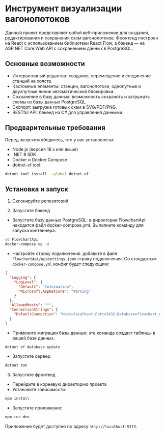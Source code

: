 # Инструмент визуализации вагонопотоков

Данный проект представляет собой веб-приложение для создания, редактирования и сохранения схем вагонопотоков. Фронтенд построен на React с использованием библиотеки React Flow, а бэкенд — на ASP.NET Core Web API с сохранением данных в PostgreSQL.

## Основные возможности

- Интерактивный редактор: создание, перемещение и соединение станций на холсте.
- Кастомные элементы: станции, вагонопотоки, однопутные и двухпутные линии автоматической блокировки.
- Сохранение в базу данных: возможность сохранять и загружать схемы из базы данных PostgreSQL.
- Экспорт: выгрузка готовых схем в SVG/PDF/PNG.
- RESTful API: бэкенд на C# для управления данными.

## Предварительные требования

Перед запуском убедитесь, что у вас установлены:

- Node.js (версия 18.x или выше)
- .NET 8 SDK
- Docker и Docker Compose
- dotnet-ef tool:

```bash
dotnet tool install --global dotnet-ef
```

## Установка и запуск

1. Склонируйте репозиторий

2. Запустите бэкенд

- Запустите базу данных PostgreSQL: в директории FlowchartApi находится файл docker-compose.yml. Выполните команду для запуска контейнера:

```bash
cd FlowchartApi
docker-compose up -d
```

- Настройте строку подключения: добавьте в файл `FlowchartApi/appsettings.json` строку подключения. Со стандартым `docker-compose.yml` конфиг будет следующим:

```json
{
  "Logging": {
    "LogLevel": {
      "Default": "Information",
      "Microsoft.AspNetCore": "Warning"
    }
  },
  "AllowedHosts": "*",
  "ConnectionStrings": {
    "DefaultConnection": "Host=localhost;Port=5432;Database=flowchart_db;Username=flowchart_user;Password=mysecretpassword"
  }
}
```

- Примените миграции базы данных: эта команда создаст таблицы в вашей базе данных.

```bash
dotnet ef database update
```

- Запустите сервер:

```bash
dotnet run
```

3. Запустите фронтенд

- Перейдите в корневую директорию проекта
- Установите зависимости:

```bash
npm install
```

- Запустите приложение:

```bash
npm run dev
```

Приложение будет доступно по адресу `http://localhost:5173`.
